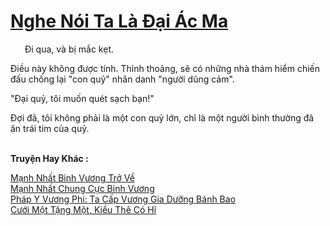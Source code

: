 <a href="https://truyentiki.com/nghe-noi-ta-la-dai-ac-ma.33564/" title="Nghe Nói Ta Là Đại Ác Ma"><h1>Nghe Nói Ta Là Đại Ác Ma</h1></a><div style="display:table"><img align="right" style="float: left; padding: 10px;" src="https://truyentiki.com/images/story/200x260/33564.jpg" alt="">Đi qua, và bị mắc kẹt. <p></p> Điều này không được tính. Thỉnh thoảng, sẽ có những nhà thám hiểm chiến đấu chống lại "con quỷ" nhân danh "người dũng cảm". <p></p> "Đại quỷ, tôi muốn quét sạch bạn!" <p></p> Đợi đã, tôi không phải là một con quỷ lớn, chỉ là một người bình thường đã ăn trái tim của quỷ.</div><p><br><b>Truyện Hay Khác :</b></p><a href="https://truyentiki.com/manh-nhat-binh-vuong-tro-ve.33563/" alt="Mạnh Nhất Binh Vương Trở Về">Mạnh Nhất Binh Vương Trở Về</a><br/><a href="https://github.com/nownovels/top500/tree/master/truyenhay/33721/" alt="Mạnh Nhất Chung Cực Binh Vương">Mạnh Nhất Chung Cực Binh Vương</a><br/><a href="https://github.com/nownovels/top500/tree/master/truyenhay/33630/" alt="Pháp Y Vương Phi: Ta Cấp Vương Gia Dưỡng Bánh Bao">Pháp Y Vương Phi: Ta Cấp Vương Gia Dưỡng Bánh Bao</a><br/><a href="https://github.com/nownovels/top500/tree/master/truyenhay/33887/" alt="Cưới Một Tặng Một, Kiều Thê Có Hỉ">Cưới Một Tặng Một, Kiều Thê Có Hỉ</a><br/>